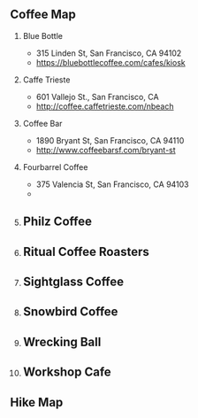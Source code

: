 ## Coffee Map
1. Blue Bottle
    - 315 Linden St, San Francisco, CA 94102
    - https://bluebottlecoffee.com/cafes/kiosk 
    
2. Caffe Trieste 
    - 601 Vallejo St., San Francisco, CA
    - http://coffee.caffetrieste.com/nbeach

3. Coffee Bar
    - 1890 Bryant St, San Francisco, CA 94110
    - http://www.coffeebarsf.com/bryant-st 
4. Fourbarrel Coffee
    - 375 Valencia St, San Francisco, CA 94103
    - 
5. Philz Coffee
    - 
6. Ritual Coffee Roasters
    - 
7. Sightglass Coffee
    - 
8. Snowbird Coffee
    - 
9. Wrecking Ball
    - 
10. Workshop Cafe
    - 

## Hike Map
